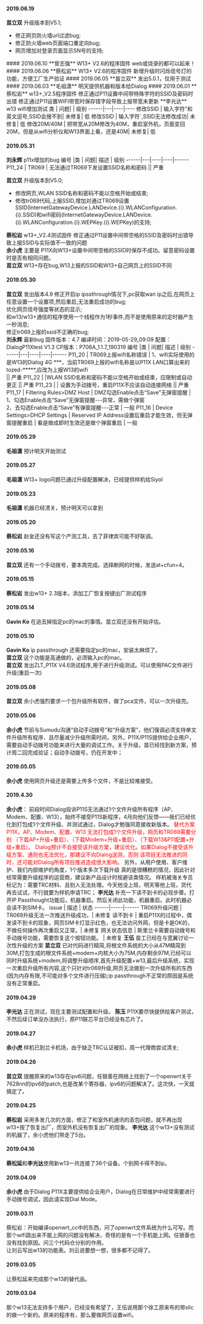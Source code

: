 
#### 2019.06.19
**苗立双**  升级版本到V5.1;<hide>  

- 修正网页防火墙url过滤bug;
- 修正防火墙web页面端口重定向bug;
- 网页增加对登录页面显示SN号的支持;
</hide>
#### 2019.06.10
**曾志强**   W13+ V2.6的程序固件 web或烧录的都可以起来！
#### 2019.06.06
**蔡松岩**  W13+ V2.6的程序固件 新增升级时闪烁信号灯的功能，方便工厂生产验证
#### 2019.06.05
**苗立双**  发出5.0.1，仅用于测试
#### 2019.06.03
**毛祖潇**  明天提供机器和版本给Dialog
#### 2019.06.01
**蔡松岩**  w13+_V2.5程序固件 修正通过P11设置中间带特殊字符的SSID及密码时出错 修正通过P11设置WIFI带宽时保存错字段导致上报带宽未更新  
**李光达**  w13 wifi增加测试 <hide>
类 | 问题|   | 级别 
------|---|----|----
修改SSID | 输入字符"和英文逗号,SSID会搜不到|  未修复|  低
修改SSID | 输入字符`,SSID无法修改成功|  未修复|  低
修改20M/40M | 把带宽从20M修改为40M，重启室外机，页面变回20M，但是从wifi分析仪和W13界面上看，还是40M|  未修复|  低
</hide>

#### 2019.05.31
**刘永辉**  p11x增加的bug<hide>
编号 |类 | 问题|  描述   | 级别 
------|---|----|----|------
P11_24 | TR069 | 无法通过TR069下发设置SSID名称和密码 || 严重
</hide>

**苗立双** 升级版本到V5.0;    

* 修改网页,WLAN SSID名称和密码不能以空格开始或结束;  
* 修改tr069代码,上报SSID,增加对通过TR069设置SSID(InternetGatewayDevice.LANDevice.{i}.WLANConfiguration.{i}.SSID)和wifi密码(InternetGatewayDevice.LANDevice.{i}.WLANConfiguration.{i}.WEPKey.{i}.WEPKey)的支持;  

**蔡松岩**  w13+_V2.4测试固件 修正通过P11设置中间带空格的SSID及密码时出错导致上报SSID与实际值不一致的问题  
**余小虎**  主要是 P11X向W13+设置中间带空格的SSID时保存不成功。留意密码设置时是否有相同问题。  
**苗立双**  W13+存在bug,W13上报的SSID和W13+自己网页上的SSID不同

#### 2019.05.30
**苗立双**  发出版本4.9 <hide>
修正开启ip ipssthrough情况下,pc获取wan ip之后,在网页上任意设置一个设置项,然后重启,无法重启成功的bug;  
优化网页信号强度等状态的显示;  
和w13/w13+通信的程序使用一个线程作为1秒事件,而不是使用原来的定时器产生一秒消息;  
修正tr069上报的ssid不正确的bug;  
</hide>
**刘永辉**  最新bug
固件版本：4.7 编译时间：2019-05-29_09:09 配置：DialogP11Xtest V1.3  CP版本：P706A_1.1.7_190319<hide>
编号 |类 | 问题|  描述   | 级别 
------|---|----|----|------
P11_20 | TR069上报wifi名称错误 | 1、wifi实际使用的是W13的Dialog 4G \*\*\*，当前TR069上报的wifi名称是以P11X LAN口算出来的tozed-*****,应改为上报W13的wifi<br> || 严重
P11_22 | |WLAN SSID名称和密码不能以空格开始或结束，应限制或自动更正 || 严重 
P11_23 | | 设置为手动拨号，重启P11X不应该自动连接网络 || 严重
P11_17 | Filtering Rules>DMZ Host  | DMZ勾选Enable点击“Save”无弹窗提醒 | 1、勾选Enable点击“Save”无弹窗提醒---异常，需做个弹窗<br>2、去勾选Enable点击“Save”有弹窗提醒---正常 | 一般
P11_16 | Device Settings>DHCP Settings | Reserved IP Address设置后重启才能生效，但无弹窗提醒重启 | 看是做成即时生效还是做个弹窗重启 | 一般
</hide>

#### 2019.05.29
**毛祖潇**  预计明天开始测试
#### 2019.05.27
**毛祖潇** W13+ logo问题已通过升级配置解决，已经提供样机给Siyol
#### 2019.05.23
**毛祖潇** 机器已经清关，预计明天可以拿到
#### 2019.05.20
**蔡松岩**  赵金还没有写这个产测工具，去了菲律宾可能不好联调。
#### 2019.05.16
**苗立双** 还有一个手动拨号，要本周完成。选择断网的时候，发送at+cfun=4。
#### 2019.05.15
**蔡松岩**  发出w13+ 2.3版本，添加工厂恢复按键出厂测试程序
#### 2019.05.14
**Gavin Ko** 在追去掉指定pc的mac的事情。苗立双还没有开始评估。
#### 2019.05.10
**Gavin Ko** ip passthrough 还需要指定pc的mac，安装太麻烦了。  
**苗立双** 这个功能是高通做的，必须输入pc的mac。  
**苗立双**   发出ZLT_P11X V4.6测试程序,用于进行升级测试。可以使用PAC文件进行升级(重启一次)
#### 2019.05.08
**苗立双**   余小虎强烈要求一个包升级所有软件，做了pca文件，可以一次升级完。
#### 2019.05.06
**余小虎**  节前与Sumudu沟通“自动手动拨号”和“升级方案”，他们强调必须支持单文件升级所有程序、且尽量减少升级所需时间，另外，P11X/P11S提供给企业用户，需要自动手动拨号功能来进行大量的调试工作。关于升级，苗已经找到新方案，预计周二回完成验证；自动手动拨号，仍在开发中；
#### 2019.05.05
**余小虎**  使用网页升级还是需要上传多个文件，不是比较难接受。
#### 2019.4.30
**余小虎**：  前段时间Dialog投诉P11S无法通过1个文件升级所有程序（AP、Modem、配置、W13），始终不接受P11S新程序，4月向他们反馈――我们已经优化到打包成1个文件升级、并测试通过，Dialog才勉强同意接收新版本。
<font color=red>替代方案P11X，AP、Modem、配置、W13 无法打包成1个文件升级，网页和TR069需要分别 （下载AP+升级+重启）、（下载Modem+升级+重启）、（下载W13&P11配置+升级+重启）。
Dialog预计不会接受该升级方案，建议优化。如果Dialog不接受该升级方案、通则也无法优化，那建议不向Dialog送测，否则 该项目无法推进的同时，还可能对Dialog所有项目推进造成很大影响。</font>
另外，从用户使用、客户维护、我们内部维护的角度，1个版本多次下载升级 真的是很糟糕的情况，因此针对经常需要升级程序的运营商，建议新产品设计时规避该类情况。
样机被海关专员标记为：需要TRC材料、且别人无法处理。今天他没上班，明天等他上班，货代再去试试，不行就要为样机申请TRC；
**李光达** 补充一下读不到卡的必现步骤。打开IP Passthought功能后，机器重启。然后关闭此功能，机器重启。此时机器必会读不到SIM卡。  <hide>
issue | 描述 | 状态
------|-----|------
TR069升级问题 | TR069升级无法一次推送升级成功，|  未修复 
读不到卡 | 重启P11X的过程中，偶发读不到卡的现象，网页SIM卡灯显示红色，也无法访问外网，但是卡是OK的，不做任何操作再次重启又正常。|  未修复 
网关状态信息 | 斯里兰卡需要自动拨号和手动拨号功能，需要恢复这个按钮功能。 | 未修复 </hide>
**王伍** 苗工已经在与宽翼讨论一次性升级的方案
**苗立双** 已对代码进行精简,将根文件系统的大小从47M精简到30M,打包生成的根文件系统+modem+内核大小为75M,内存剩余97M,已经可以同时升级系统+modem,将调整升级顺序,首先升级配置+w13,最后升级系统，实现一次重启升级所有内容,这个只针对tr069升级,网页无法做到一次升级所有的东西(因为内存有限,不可能对多个文件进行压缩);ip passthrough不正常的原因是系统没有正常重启。
#### 2019.04.29
**李光达** 正在测试，现在主要测试配置和升级。
**陈玉** P11X要尽快提供给客户测试， 不然后续订单没办法执行，原P11联芯平台已经没有芯片了。
#### 2019.04.27
**余小虎** 样机已到兰卡机场，由于缺乏TRC认证被扣，周一代理商尝试清关;
#### 2019.04.26
**苗立双** 提醒原来的w13存在ipv6问题，任银善在网络上找到了一个openwrt关于7628nn的ipv6的patch,也是改某个寄存器，ipv6的问题解决了。这次快，一天就搞定了。
#### 2019.04.25
**蔡松岩** 采用多发几次的方面，修正了和室外机通讯的丢包问题，就不再出现w13+按了恢复出厂，而室外机没有恢复出厂的现象。
**李光达** 这个w13+没有测试的机器了，余小虎他们带走了5台。
#### 2019.04.16
**蔡松延**和**李光达**使用新w13一共连接了36个设备。个别网卡得不到ip。
#### 2019.04.09
**余小虎**  由于Dialog P11X主要提供给企业用户，Dialog在日常维护中经常需要进行手动拨号调试，因此请实现Dial Mode。
#### 2019.03.11
蔡松岩：开始编译openwrt_cc中的东西，问了openwrt文件系统为什么可写。而那个wifi跳出来不能上网的问题没有解决，奇怪的是有一个手机能上网。任银善也没有找到原因。问三个代码仓分别的作用。  
让刘云写出w13的功能表。刘云说要想一想，很多都不记得了。
#### 2019.03.05
让蔡松延来完成那个w13的替代品。
#### 2019.03.04
那个w13无法支持多个用户，已经没有希望了，王伍说用那个徐工原来布的带slic的做一个新的。原来的程序有，那么要做网页设置wifi。
